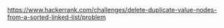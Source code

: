 https://www.hackerrank.com/challenges/delete-duplicate-value-nodes-from-a-sorted-linked-list/problem
